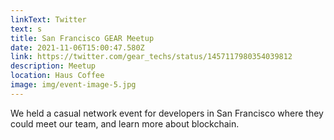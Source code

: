 ```yaml
---
linkText: Twitter
text: s
title: San Francisco GEAR Meetup
date: 2021-11-06T15:00:47.580Z
link: https://twitter.com/gear_techs/status/1457117980354039812
description: Meetup
location: Haus Coffee
image: img/event-image-5.jpg
---
```

We held a casual network event for developers in San Francisco where they could meet our team, and learn more about blockchain.